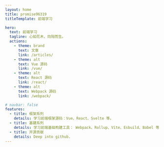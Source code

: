 ```yaml
---
layout: home
title: promise96319
titleTemplate: 前端学习

hero:
  text: 前端学习
  tagline: 心如花木，向阳而生。
  actions:
    - theme: brand
      text: 文章
      link: /articles/
    - theme: alt
      text: Vue 源码
      link: /vue/
    - theme: alt
      text: React 源码
      link: /react/
    - theme: alt
      text: Webpack 源码
      link: /webpack/

# navbar: false
features:
  - title: 框架系列
    details: 学习前端框架源码：Vue、React、Svelte 等。
  - title: 基建系列
    details: 学习前端基础构建工具： Webpack、Rollup、Vite、Esbuild、Babel 等。
  - title: 开源贡献
    details: Deep into github.
---
```


<style>
 @media (min-width: 960px) {
  .image-src {
    max-width: 256px !important;
  }
 }
</style>
